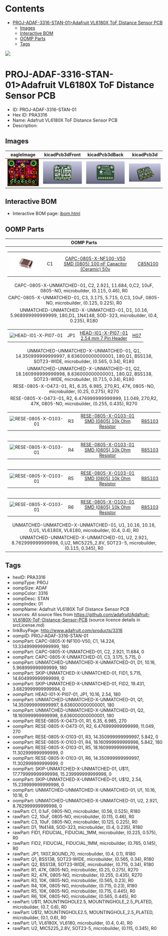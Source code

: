 



Contents
========

* [PROJ-ADAF-3316-STAN-01>Adafruit VL6180X ToF Distance Sensor PCB](#proj-adaf-3316-stan-01adafruit-vl6180x-tof-distance-sensor-pcb)
	* [Images](#images)
	* [Interactive BOM](#interactive-bom)
	* [OOMP Parts](#oomp-parts)
	* [Tags](#tags)
  
![][im]
# PROJ-ADAF-3316-STAN-01>Adafruit VL6180X ToF Distance Sensor PCB

- ID: PROJ-ADAF-3316-STAN-01
- Hex ID: PRA3316
- Name: Adafruit VL6180X ToF Distance Sensor PCB
- Description: 

## Images
  
  

|eagleImage|kicadPcb3dFront|kicadPcb3dBack|kicadPcb3d|
| :---: | :---: | :---: | :---: |
|[![eagleImage](eagleImage_140.png)](eagleImage_600.png)|[![kicadPcb3dFront](kicadPcb3dFront_140.png)](kicadPcb3dFront_600.png)|[![kicadPcb3dBack](kicadPcb3dBack_140.png)](kicadPcb3dBack_600.png)|[![kicadPcb3d](kicadPcb3d_140.png)](kicadPcb3d_600.png)|

## Interactive BOM

- Interactive BOM page: [ibom.html](kicad/bom/ibom.html)

## OOMP Parts
  

|OOMP Parts|
| :---: |
|<table><tr><td>![CAPC-0805-X-NF100-V50](https://raw.githubusercontent.com/oomlout/oomlout_OOMP_parts/main/CAPC-0805-X-NF100-V50/image_140.jpg)</td><td> C1</td><td>[CAPC-0805-X-NF100-V50<br>SMD (0805) 100 nF Capacitor (Ceramic) 50v](https://github.com/oomlout/oomlout_OOMP_parts/tree/main/CAPC-0805-X-NF100-V50/)</td><td>[C85N100](https://github.com/oomlout/oomlout_OOMP_parts/tree/main/CAPC-0805-X-NF100-V50/)</td></tr></table>|
|CAPC-0805-X-UNMATCHED-01, C2, 2.921, 11.684, 0,C2, 10uF, 0805-NO, microbuilder, (0.115, 0.46), R0|
|CAPC-0805-X-UNMATCHED-01, C3, 3.175, 5.715, 0,C3, 10uF, 0805-NO, microbuilder, (0.125, 0.225), R0|
|UNMATCHED-UNMATCHED-X-UNMATCHED-01, D1, 10.16, 5.968999999999999, 180,D1, 1N4148, SOD-323, microbuilder, (0.4, 0.235), R180|
|<table><tr><td>![HEAD-I01-X-PI07-01](https://raw.githubusercontent.com/oomlout/oomlout_OOMP_parts/main/HEAD-I01-X-PI07-01/image_140.jpg)</td><td> JP1</td><td>[HEAD-I01-X-PI07-01<br>2.54 mm 7 Pin Header](https://github.com/oomlout/oomlout_OOMP_parts/tree/main/HEAD-I01-X-PI07-01/)</td><td>[H07](https://github.com/oomlout/oomlout_OOMP_parts/tree/main/HEAD-I01-X-PI07-01/)</td></tr></table>|
|UNMATCHED-UNMATCHED-X-UNMATCHED-01, Q1, 14.350999999999997, 8.636000000000001, 180,Q1, BSS138, SOT23-WIDE, microbuilder, (0.565, 0.34), R180|
|UNMATCHED-UNMATCHED-X-UNMATCHED-01, Q2, 18.160999999999998, 8.636000000000001, 180,Q2, BSS138, SOT23-WIDE, microbuilder, (0.715, 0.34), R180|
|RESE-0805-X-O473-01, R1, 6.35, 6.985, 270,R1, 47K, 0805-NO, microbuilder, (0.25, 0.275), R270|
|RESE-0805-X-O473-01, R2, 6.476999999999999, 11.049, 270,R2, 47K, 0805-NO, microbuilder, (0.255, 0.435), R270|
|<table><tr><td>![RESE-0805-X-O103-01](https://raw.githubusercontent.com/oomlout/oomlout_OOMP_parts/main/RESE-0805-X-O103-01/image_140.jpg)</td><td> R3</td><td>[RESE-0805-X-O103-01<br>SMD (0805) 10k Ohm Resistor](https://github.com/oomlout/oomlout_OOMP_parts/tree/main/RESE-0805-X-O103-01/)</td><td>[R85103](https://github.com/oomlout/oomlout_OOMP_parts/tree/main/RESE-0805-X-O103-01/)</td></tr></table>|
|<table><tr><td>![RESE-0805-X-O103-01](https://raw.githubusercontent.com/oomlout/oomlout_OOMP_parts/main/RESE-0805-X-O103-01/image_140.jpg)</td><td> R4</td><td>[RESE-0805-X-O103-01<br>SMD (0805) 10k Ohm Resistor](https://github.com/oomlout/oomlout_OOMP_parts/tree/main/RESE-0805-X-O103-01/)</td><td>[R85103](https://github.com/oomlout/oomlout_OOMP_parts/tree/main/RESE-0805-X-O103-01/)</td></tr></table>|
|<table><tr><td>![RESE-0805-X-O103-01](https://raw.githubusercontent.com/oomlout/oomlout_OOMP_parts/main/RESE-0805-X-O103-01/image_140.jpg)</td><td> R5</td><td>[RESE-0805-X-O103-01<br>SMD (0805) 10k Ohm Resistor](https://github.com/oomlout/oomlout_OOMP_parts/tree/main/RESE-0805-X-O103-01/)</td><td>[R85103](https://github.com/oomlout/oomlout_OOMP_parts/tree/main/RESE-0805-X-O103-01/)</td></tr></table>|
|<table><tr><td>![RESE-0805-X-O103-01](https://raw.githubusercontent.com/oomlout/oomlout_OOMP_parts/main/RESE-0805-X-O103-01/image_140.jpg)</td><td> R6</td><td>[RESE-0805-X-O103-01<br>SMD (0805) 10k Ohm Resistor](https://github.com/oomlout/oomlout_OOMP_parts/tree/main/RESE-0805-X-O103-01/)</td><td>[R85103](https://github.com/oomlout/oomlout_OOMP_parts/tree/main/RESE-0805-X-O103-01/)</td></tr></table>|
|UNMATCHED-UNMATCHED-X-UNMATCHED-01, U1, 10.16, 10.16, 0,U1, VL6180X, VL6180, microbuilder, (0.4, 0.4), R0|
|UNMATCHED-UNMATCHED-X-UNMATCHED-01, U2, 2.921, 8.762999999999998, 0,U2, MIC5225_2.8V, SOT23-5, microbuilder, (0.115, 0.345), R0|

## Tags

- hexID: PRA3316
- oompType: PROJ
- oompSize: ADAF
- oompColor: 3316
- oompDesc: STAN
- oompIndex: 01
- oompName: Adafruit VL6180X ToF Distance Sensor PCB
- sources: All source files from https://github.com/adafruit/Adafruit-VL6180X-ToF-Distance-Sensor-PCB (source licence details in srcLicense.md)
- linkBuyPage: http://www.adafruit.com/products/3316
- oompID: PROJ-ADAF-3316-STAN-01
- oompPart: CAPC-0805-X-NF100-V50, C1, 14.224, 13.334999999999999, 180
- oompPart: CAPC-0805-X-UNMATCHED-01, C2, 2.921, 11.684, 0
- oompPart: CAPC-0805-X-UNMATCHED-01, C3, 3.175, 5.715, 0
- oompPart: UNMATCHED-UNMATCHED-X-UNMATCHED-01, D1, 10.16, 5.968999999999999, 180
- oompPart: SKIP-UNMATCHED-X-UNMATCHED-01, FID1, 5.715, 14.604999999999999, 0
- oompPart: SKIP-UNMATCHED-X-UNMATCHED-01, FID2, 19.431, 3.6829999999999994, 0
- oompPart: HEAD-I01-X-PI07-01, JP1, 10.16, 2.54, 180
- oompPart: UNMATCHED-UNMATCHED-X-UNMATCHED-01, Q1, 14.350999999999997, 8.636000000000001, 180
- oompPart: UNMATCHED-UNMATCHED-X-UNMATCHED-01, Q2, 18.160999999999998, 8.636000000000001, 180
- oompPart: RESE-0805-X-O473-01, R1, 6.35, 6.985, 270
- oompPart: RESE-0805-X-O473-01, R2, 6.476999999999999, 11.049, 270
- oompPart: RESE-0805-X-O103-01, R3, 14.350999999999997, 5.842, 0
- oompPart: RESE-0805-X-O103-01, R4, 18.160999999999998, 5.842, 180
- oompPart: RESE-0805-X-O103-01, R5, 18.160999999999998, 11.302999999999999, 0
- oompPart: RESE-0805-X-O103-01, R6, 14.350999999999997, 11.302999999999999, 0
- oompPart: SKIP-UNMATCHED-X-UNMATCHED-01, U$11, 17.779999999999998, 15.239999999999998, 0
- oompPart: SKIP-UNMATCHED-X-UNMATCHED-01, U$12, 2.54, 15.239999999999998, 0
- oompPart: UNMATCHED-UNMATCHED-X-UNMATCHED-01, U1, 10.16, 10.16, 0
- oompPart: UNMATCHED-UNMATCHED-X-UNMATCHED-01, U2, 2.921, 8.762999999999998, 0
- rawPart: C1, 0.1uF, 0805-NO, microbuilder, (0.56, 0.525), R180
- rawPart: C2, 10uF, 0805-NO, microbuilder, (0.115, 0.46), R0
- rawPart: C3, 10uF, 0805-NO, microbuilder, (0.125, 0.225), R0
- rawPart: D1, 1N4148, SOD-323, microbuilder, (0.4, 0.235), R180
- rawPart: FID1, FIDUCIAL, FIDUCIAL_1MM, microbuilder, (0.225, 0.575), R0
- rawPart: FID2, FIDUCIAL, FIDUCIAL_1MM, microbuilder, (0.765, 0.145), R0
- rawPart: JP1, 1X07_ROUND_70, microbuilder, (0.4, 0.1), R180
- rawPart: Q1, BSS138, SOT23-WIDE, microbuilder, (0.565, 0.34), R180
- rawPart: Q2, BSS138, SOT23-WIDE, microbuilder, (0.715, 0.34), R180
- rawPart: R1, 47K, 0805-NO, microbuilder, (0.25, 0.275), R270
- rawPart: R2, 47K, 0805-NO, microbuilder, (0.255, 0.435), R270
- rawPart: R3, 10K, 0805-NO, microbuilder, (0.565, 0.23), R0
- rawPart: R4, 10K, 0805-NO, microbuilder, (0.715, 0.23), R180
- rawPart: R5, 10K, 0805-NO, microbuilder, (0.715, 0.445), R0
- rawPart: R6, 10K, 0805-NO, microbuilder, (0.565, 0.445), R0
- rawPart: U$11, MOUNTINGHOLE2.5, MOUNTINGHOLE_2.5_PLATED, microbuilder, (0.7, 0.6), R0
- rawPart: U$12, MOUNTINGHOLE2.5, MOUNTINGHOLE_2.5_PLATED, microbuilder, (0.1, 0.6), R0
- rawPart: U1, VL6180X, VL6180, microbuilder, (0.4, 0.4), R0
- rawPart: U2, MIC5225_2.8V, SOT23-5, microbuilder, (0.115, 0.345), R0



[im]: kicadPcb3d_450.png
